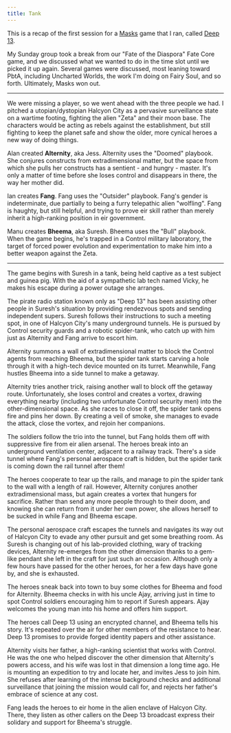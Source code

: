 ```yaml
---
title: Tank
---
```


This is a recap of the first session for a [Masks] game that I ran,
called [Deep 13](/games/deep-13.html).

My Sunday group took a break from our "Fate of the Diaspora" Fate Core
game, and we discussed what we wanted to do in the time slot
until we picked it up again.
Several games were discussed, most leaning toward PbtA, including
Uncharted Worlds, the work I'm doing on Fairy Soul, and so forth.
Ultimately, Masks won out.

----

We were missing a player, so we went ahead with the three people we had.
I pitched a utopian/dystopian Halcyon City as a pervasive surveillance
state on a wartime footing, fighting the alien "Zeta" and their moon base.
The characters would be acting as rebels against the establishment,
but still fighting to keep the planet safe and show the older, more cynical
heroes a new way of doing things.

Alan created **Alternity**, aka Jess. Alternity uses the "Doomed" playbook.
She conjures constructs from extradimensional matter, but the space
from which she pulls her constructs has a sentient - and hungry - master.
It's only a matter of time before she loses control and disappears in there,
the way her mother did.

Ian creates **Fang**. Fang uses the "Outsider" playbook.
Fang's gender is indeterminate, due partially to being a furry telepathic alien "wolfling".
Fang is haughty, but still helpful, and trying to prove eir skill
rather than merely inherit a high-ranking position in eir government.

Manu creates **Bheema**, aka Suresh. Bheema uses the "Bull" playbook.
When the game begins, he's trapped in a Control military laboratory,
the target of forced power evolution and experimentation
to make him into a better weapon against the Zeta.

----

The game begins with Suresh in a tank, being held captive as a test subject and guinea pig.
With the aid of a sympathetic lab tech named Vicky,
he makes his escape during a power outage she arranges.

The pirate radio station known only as "Deep 13" has been assisting
other people in Suresh's situation by providing rendezvous spots
and sending independent supers.
Suresh follows their instructions to such a meeting spot,
in one of Halcyon City's many underground tunnels.
He is pursued by Control security guards and a robotic spider-tank,
who catch up with him just as Alternity and Fang arrive to escort him.

Alternity summons a wall of extradimensional matter to block the Control
agents from reaching Bheema, but the spider tank starts carving a hole
through it with a high-tech device mounted on its turret.
Meanwhile, Fang hustles Bheema into a side tunnel to make a getaway.

Alternity tries another trick, raising another wall to block off
the getaway route.
Unfortunately, she loses control and creates a vortex, drawing
everything nearby (including two unfortunate Control security men)
into the other-dimensional space.
As she races to close it off, the spider tank opens fire and pins her down.
By creating a veil of smoke, she manages to evade the attack, close
the vortex, and rejoin her companions.

The soldiers follow the trio into the tunnel, but Fang holds them off
with suppressive fire from eir alien arsenal.
The heroes break into an underground ventilation center, adjacent
to a railway track.
There's a side tunnel where Fang's personal aerospace craft is hidden,
but the spider tank is coming down the rail tunnel after them!

The heroes cooperate to tear up the rails,
and manage to pin the spider tank to the wall with a length of rail.
However, Alternity conjures another extradimensional mass, but again
creates a vortex that hungers for sacrifice.
Rather than send any more people through to their doom,
and knowing she can return from it under her own power,
she allows herself to be sucked in while Fang and Bheema escape.

The personal aerospace craft escapes the tunnels and navigates its way
out of Halcyon City to evade any other pursuit and get some breathing room.
As Suresh is changing out of his lab-provided clothing,
wary of tracking devices,
Alternity re-emerges from the other dimension thanks to a gem-like
pendant she left in the craft for just such an occasion.
Although only a few hours have passed for the other heroes,
for her a few days have gone by, and she is exhausted.

The heroes sneak back into town to buy some clothes for Bheema
and food for Alternity.
Bheema checks in with his uncle Ajay, arriving just in time to spot
Control soldiers encouraging him to report if Suresh appears.
Ajay welcomes the young man into his home and offers him support.

The heroes call Deep 13 using an encrypted channel, and Bheema tells his story.
It's repeated over the air for other members of the resistance to hear.
Deep 13 promises to provide forged identity papers and other assistance.

Alternity visits her father, a high-ranking scientist that works with Control.
He was the one who helped discover the other dimension that Alternity's powers
access, and his wife was lost in that dimension a long time ago.
He is mounting an expedition to try and locate her, and invites Jess to join him.
She refuses after learning of the intense background checks and
additional surveillance that joining the mission would call for,
and rejects her father's embrace of science at any cost.

Fang leads the heroes to eir home in the alien enclave of Halcyon City.
There, they listen as other callers on the Deep 13 broadcast
express their solidary and support for Bheema's struggle.

[Masks]: http://www.magpiegames.com/masks/
